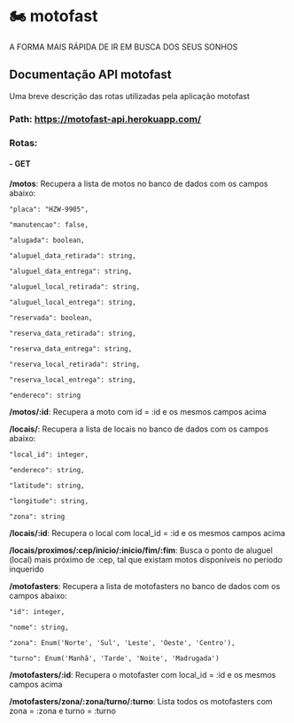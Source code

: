 # 🏍️ motofast

A FORMA MAIS RÁPIDA DE IR EM BUSCA DOS SEUS SONHOS

## Documentação API motofast

Uma breve descrição das rotas utilizadas pela aplicação motofast

### Path: https://motofast-api.herokuapp.com/

### Rotas:

#### - GET

**/motos**: Recupera a lista de motos no banco de dados com os campos abaixo:

    "placa": "HZW-9905",

    "manutencao": false,

    "alugada": boolean,

    "aluguel_data_retirada": string,
    
    "aluguel_data_entrega": string,
    
    "aluguel_local_retirada": string,
    
    "aluguel_local_entrega": string,
    
    "reservada": boolean,
    
    "reserva_data_retirada": string,
    
    "reserva_data_entrega": string,
    
    "reserva_local_retirada": string,
    
    "reserva_local_entrega": string,
    
    "endereco": string
    
**/motos/:id**: Recupera a moto com id = :id e os mesmos campos acima

**/locais/**: Recupera a lista de locais no banco de dados com os campos abaixo:

    "local_id": integer,
    
    "endereco": string,
    
    "latitude": string,
    
    "longitude": string,
    
    "zona": string
    
**/locais/:id**: Recupera o local com local_id = :id e os mesmos campos acima

**/locais/proximos/:cep/inicio/:inicio/fim/:fim**: Busca o ponto de aluguel (local) mais próximo de :cep, tal que existam motos disponíveis no período inquerido

**/motofasters**: Recupera a lista de motofasters no banco de dados com os campos abaixo:

    "id": integer,
    
    "nome": string,
    
    "zona": Enum('Norte', 'Sul', 'Leste', 'Oeste', 'Centro'),
    
    "turno": Enum('Manhã', 'Tarde', 'Noite', 'Madrugada')

**/motofasters/:id**: Recupera o motofaster com local_id = :id e os mesmos campos acima

**/motofasters/zona/:zona/turno/:turno**: Lista todos os motofasters com zona = :zona e turno = :turno

